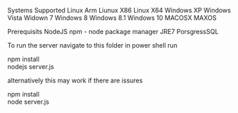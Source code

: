 Systems Supported
  Linux Arm
  Liunux X86
  Linux X64
  Windows XP
  Windows Vista
  Widown 7
  Windows 8
  Windows 8.1
  Windows 10
  MACOSX
  MAXOS

Prerequisits
  NodeJS
  npm - node package manager
  JRE7
  PorsgressSQL

To run the server navigate to this folder in power shell run

  npm install<br>
  nodejs server.js

alternatively this may work if there are issures

  npm install<br>
  node server.js
